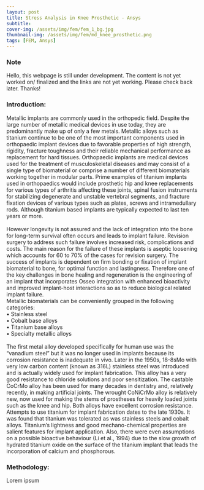 ```yaml
---
layout: post
title: Stress Analysis in Knee Prosthetic - Ansys
subtitle:
cover-img: /assets/img/fem/fem_1_bg.jpg
thumbnail-img: /assets/img/fem/md_knee_prosthetic.png
tags: [FEM, Ansys]
---
```


<h3>Note</h3>
Hello, this webpage is still under development. The content is not yet worked on/ finalized and the links are not yet working. Please check back later. Thanks!

<!-- <p style="text-align: center; font-size:30px">Hey There!</p>

<div style="text-align: justify; padding: 0px 0px 0px -50px"> Sorry, the page you are looking for is not built completely or deployed yet. &emsp; Hopefully, It will be up and running in no time.&emsp;<br><br></div>
<img src="/assets/img/under_construction.png" alt="Sky" style="display: block; margin-right: auto; margin-left: auto;">

<p style="text-align: justify; font-size:30px">Check out other pages!! </p> -->

<h3>Introduction: </h3>
<p> Metallic implants are commonly used in the orthopedic field. Despite the large number of metallic medical devices in use today, they are predominantly make up of only a few metals. Metallic alloys such as titanium continue to be one of the most important components used in orthopaedic implant devices due to favorable properties of high strength, rigidity, fracture toughness and their reliable mechanical performance as replacement for hard tissues. Orthopaedic implants are medical devices used for the treatment of musculoskeletal diseases and may consist of a single type of biomaterial or comprise a number of different biomaterials working together in modular parts. Prime examples of titanium implants used in orthopaedics would include prosthetic hip and knee replacements for various types of arthritis affecting these joints, spinal fusion instruments for stabilizing degenerate and unstable vertebral segments, and fracture fixation devices of various types such as plates, screws and intramedullary rods. Although titanium based implants are typically expected to last ten years or more. <br>
<br>
However longevity is not assured and the lack of integration into the bone for long-term survival often occurs and leads to implant failure. Revision surgery to address such failure involves increased risk, complications and costs. The main reason for the failure of these implants is aseptic loosening which accounts for 60 to 70% of the cases for revision surgery. The success of implants is dependent on firm bonding or fixation of implant biomaterial to bone, for optimal function and lastingness. Therefore one of the key challenges in bone healing and regeneration is the engineering of an implant that incorporates Osseo integration with enhanced bioactivity and improved implant-host interactions so as to reduce biological related implant failure.<br>
Metallic biomaterials can be conveniently grouped in the following categories:<br>
• Stainless steel<br>
• Cobalt base alloys<br>
• Titanium base alloys<br>
• Specialty metallic alloys<br>
<br>
The first metal alloy developed specifically for human use was the “vanadium steel” but it was no longer used in implants because its corrosion resistance is inadequate in vivo. Later in the 1950s, 18-8sMo with very low carbon content (known as 316L) stainless steel was introduced and is actually widely used for implant fabrication. This alloy has a very good resistance to chloride solutions and poor sensitization. The castable CoCrMo alloy has been used for many decades in dentistry and, relatively recently, in making artificial joints. The wrought CoNiCrMo alloy is relatively new, now used for making the stems of prostheses for heavily loaded joints such as the knee and hip. Both alloys have excellent corrosion resistance.<br>
Attempts to use titanium for implant fabrication dates to the late 1930s. It was found that titanium was tolerated as was stainless steels and cobalt alloys. Titanium’s lightness and good mechano-chemical properties are salient features for implant application. Also, there were even assumptions on a possible bioactive behaviour (Li et al., 1994) due to the slow growth of hydrated titanium oxide on the surface of the titanium implant that leads the incorporation of calcium and phosphorous.
</p>

<h3>Methodology: </h3>
<p>
Lorem ipsum
</p>